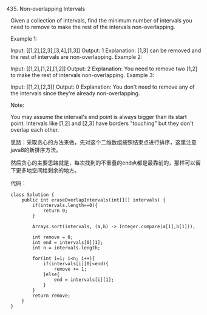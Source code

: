 435. Non-overlapping Intervals
    
Given a collection of intervals, find the minimum number of intervals you need to remove to make the rest of the intervals non-overlapping.

 

Example 1:

Input: [[1,2],[2,3],[3,4],[1,3]]
Output: 1
Explanation: [1,3] can be removed and the rest of intervals are non-overlapping.
Example 2:

Input: [[1,2],[1,2],[1,2]]
Output: 2
Explanation: You need to remove two [1,2] to make the rest of intervals non-overlapping.
Example 3:

Input: [[1,2],[2,3]]
Output: 0
Explanation: You don't need to remove any of the intervals since they're already non-overlapping.
 

Note:

You may assume the interval's end point is always bigger than its start point.
Intervals like [1,2] and [2,3] have borders "touching" but they don't overlap each other.


思路：采取贪心的方法来做，先对这个二维数组按照结束点进行排序，这里注意java8的新排序方法。

然后贪心的主要思路就是，每次找到的不重叠的end点都是最靠前的，那样可以留下更多地空间给剩余的地方。

代码：
```
class Solution {
    public int eraseOverlapIntervals(int[][] intervals) {
        if(intervals.length==0){
            return 0;
        }
        
        Arrays.sort(intervals, (a,b) -> Integer.compare(a[1],b[1]));
        
        int remove = 0;
        int end = intervals[0][1];
        int n = intervals.length;
        
        for(int i=1; i<n; i++){
            if(intervals[i][0]<end){
                remove += 1;
            }else{
                end = intervals[i][1];
            }
        }
        return remove;
    }
}
```